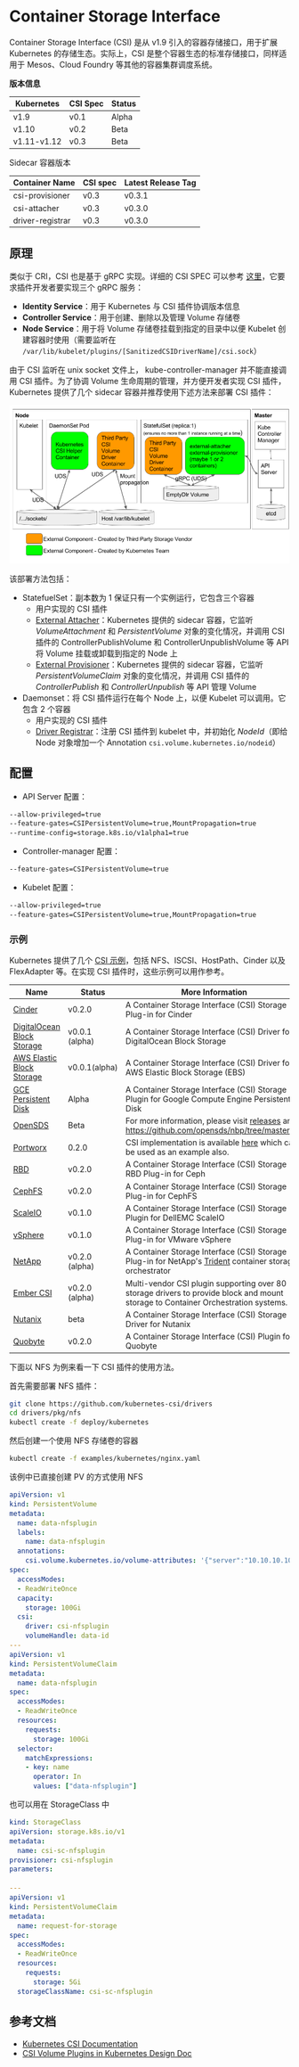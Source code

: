 # Container Storage Interface

Container Storage Interface (CSI) 是从 v1.9 引入的容器存储接口，用于扩展 Kubernetes 的存储生态。实际上，CSI 是整个容器生态的标准存储接口，同样适用于 Mesos、Cloud Foundry 等其他的容器集群调度系统。

**版本信息**

| Kubernetes | CSI Spec | Status |
| ---------- | -------- | ------ |
| v1.9 | v0.1     | Alpha  |
| v1.10      | v0.2     | Beta   |
| v1.11-v1.12 | v0.3     | Beta   |

Sidecar 容器版本

| Container Name   | CSI spec | Latest Release Tag |
| ---------------- | -------- | ------------------ |
| csi-provisioner  | v0.3     | v0.3.1             |
| csi-attacher     | v0.3     | v0.3.0             |
| driver-registrar | v0.3     | v0.3.0             |

## 原理

类似于 CRI，CSI 也是基于 gRPC 实现。详细的 CSI SPEC 可以参考 [这里](https://github.com/container-storage-interface/spec/blob/master/spec.md)，它要求插件开发者要实现三个 gRPC 服务：

- **Identity Service**：用于 Kubernetes 与 CSI 插件协调版本信息
- **Controller Service**：用于创建、删除以及管理 Volume 存储卷
- **Node Service**：用于将 Volume 存储卷挂载到指定的目录中以便 Kubelet 创建容器时使用（需要监听在 `/var/lib/kubelet/plugins/[SanitizedCSIDriverName]/csi.sock`）

由于 CSI 监听在 unix socket 文件上， kube-controller-manager 并不能直接调用 CSI 插件。为了协调 Volume 生命周期的管理，并方便开发者实现 CSI 插件，Kubernetes 提供了几个 sidecar 容器并推荐使用下述方法来部署 CSI 插件：

![](images/container-storage-interface_diagram1.png)

该部署方法包括：

- StatefuelSet：副本数为 1 保证只有一个实例运行，它包含三个容器
  - 用户实现的 CSI 插件
  - [External Attacher](https://github.com/kubernetes-csi/external-attacher)：Kubernetes 提供的 sidecar 容器，它监听 *VolumeAttachment* 和 *PersistentVolume* 对象的变化情况，并调用 CSI 插件的 ControllerPublishVolume 和 ControllerUnpublishVolume 等 API 将 Volume 挂载或卸载到指定的 Node 上
  - [External Provisioner](https://github.com/kubernetes-csi/external-provisioner)：Kubernetes 提供的 sidecar 容器，它监听  *PersistentVolumeClaim* 对象的变化情况，并调用 CSI 插件的 *ControllerPublish* 和 *ControllerUnpublish* 等 API 管理 Volume
- Daemonset：将 CSI 插件运行在每个 Node 上，以便 Kubelet 可以调用。它包含 2 个容器
  - 用户实现的 CSI 插件
  - [Driver Registrar](https://github.com/kubernetes-csi/driver-registrar)：注册 CSI 插件到 kubelet 中，并初始化 *NodeId*（即给 Node 对象增加一个 Annotation `csi.volume.kubernetes.io/nodeid`）

## 配置

- API Server 配置：

```sh
--allow-privileged=true
--feature-gates=CSIPersistentVolume=true,MountPropagation=true
--runtime-config=storage.k8s.io/v1alpha1=true
```

- Controller-manager 配置：

```sh
--feature-gates=CSIPersistentVolume=true
```

- Kubelet 配置：

```sh
--allow-privileged=true
--feature-gates=CSIPersistentVolume=true,MountPropagation=true
```

### 示例

Kubernetes 提供了几个 [CSI 示例](https://github.com/kubernetes-csi/drivers)，包括 NFS、ISCSI、HostPath、Cinder 以及 FlexAdapter 等。在实现 CSI 插件时，这些示例可以用作参考。

| Name                                                         | Status         | More Information                                             |
| ------------------------------------------------------------ | -------------- | ------------------------------------------------------------ |
| [Cinder](https://github.com/kubernetes/cloud-provider-openstack/tree/master/pkg/csi/cinder) | v0.2.0         | A Container Storage Interface (CSI) Storage Plug-in for Cinder |
| [DigitalOcean Block Storage](https://github.com/digitalocean/csi-digitalocean) | v0.0.1 (alpha) | A Container Storage Interface (CSI) Driver for DigitalOcean Block Storage |
| [AWS Elastic Block Storage](https://github.com/kubernetes-sigs/aws-ebs-csi-driver) | v0.0.1(alpha)  | A Container Storage Interface (CSI) Driver for AWS Elastic Block Storage (EBS) |
| [GCE Persistent Disk](https://github.com/kubernetes-sigs/gcp-compute-persistent-disk-csi-driver) | Alpha          | A Container Storage Interface (CSI) Storage Plugin for Google Compute Engine Persistent Disk |
| [OpenSDS](https://www.opensds.io/)                           | Beta           | For more information, please visit [releases](https://github.com/opensds/nbp/releases) and https://github.com/opensds/nbp/tree/master/csi |
| [Portworx](https://portworx.com/)                            | 0.2.0          | CSI implementation is available [here](https://github.com/libopenstorage/openstorage/tree/master/csi) which can be used as an example also. |
| [RBD](https://github.com/ceph/ceph-csi)                      | v0.2.0         | A Container Storage Interface (CSI) Storage RBD Plug-in for Ceph |
| [CephFS](https://github.com/ceph/ceph-csi)                   | v0.2.0         | A Container Storage Interface (CSI) Storage Plug-in for CephFS |
| [ScaleIO](https://github.com/thecodeteam/csi-scaleio)        | v0.1.0         | A Container Storage Interface (CSI) Storage Plugin for DellEMC ScaleIO |
| [vSphere](https://github.com/thecodeteam/csi-vsphere)        | v0.1.0         | A Container Storage Interface (CSI) Storage Plug-in for VMware vSphere |
| [NetApp](https://github.com/NetApp/trident)                  | v0.2.0 (alpha) | A Container Storage Interface (CSI) Storage Plug-in for NetApp's [Trident](https://netapp-trident.readthedocs.io/) container storage orchestrator |
| [Ember CSI](https://ember-csi.io/)                           | v0.2.0 (alpha) | Multi-vendor CSI plugin supporting over 80 storage drivers to provide block and mount storage to Container Orchestration systems. |
| [Nutanix](https://portal.nutanix.com/#/page/docs/details?targetId=CSI-Volume-Driver:CSI-Volume-Driver) | beta           | A Container Storage Interface (CSI) Storage Driver for Nutanix |
| [Quobyte](https://github.com/quobyte/quobyte-csi)            | v0.2.0         | A Container Storage Interface (CSI) Plugin for Quobyte       |

下面以 NFS 为例来看一下 CSI 插件的使用方法。

首先需要部署 NFS 插件：

```sh
git clone https://github.com/kubernetes-csi/drivers
cd drivers/pkg/nfs
kubectl create -f deploy/kubernetes
```

然后创建一个使用 NFS 存储卷的容器

```sh
kubectl create -f examples/kubernetes/nginx.yaml
```

该例中已直接创建 PV 的方式使用 NFS

```yaml
apiVersion: v1
kind: PersistentVolume
metadata:
  name: data-nfsplugin
  labels:
    name: data-nfsplugin
  annotations:
    csi.volume.kubernetes.io/volume-attributes: '{"server":"10.10.10.10","share":"share"}'
spec:
  accessModes:
  - ReadWriteOnce
  capacity:
    storage: 100Gi
  csi:
    driver: csi-nfsplugin
    volumeHandle: data-id
---
apiVersion: v1
kind: PersistentVolumeClaim
metadata:
  name: data-nfsplugin
spec:
  accessModes:
  - ReadWriteOnce
  resources:
    requests:
      storage: 100Gi
  selector:
    matchExpressions:
    - key: name
      operator: In
      values: ["data-nfsplugin"]
```

也可以用在 StorageClass 中

```yaml
kind: StorageClass
apiVersion: storage.k8s.io/v1
metadata:
  name: csi-sc-nfsplugin
provisioner: csi-nfsplugin
parameters:

---
apiVersion: v1
kind: PersistentVolumeClaim
metadata:
  name: request-for-storage
spec:
  accessModes:
  - ReadWriteOnce
  resources:
    requests:
      storage: 5Gi
  storageClassName: csi-sc-nfsplugin
```

## 参考文档

- [Kubernetes CSI Documentation](https://kubernetes-csi.github.io/docs/Home.html)
- [CSI Volume Plugins in Kubernetes Design Doc](https://github.com/kubernetes/community/blob/master/contributors/design-proposals/storage/container-storage-interface.md#recommended-mechanism-for-deploying-csi-drivers-on-kubernetes)